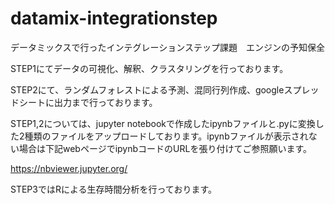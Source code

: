 # datamix-integrationstep

データミックスで行ったインテグレーションステップ課題　エンジンの予知保全

STEP1にてデータの可視化、解釈、クラスタリングを行っております。

STEP2にて、ランダムフォレストによる予測、混同行列作成、googleスプレッドシートに出力まで行っております。

STEP1,2については、jupyter notebookで作成したipynbファイルと.pyに変換した2種類のファイルをアップロードしております。ipynbファイルが表示されない場合は下記webページでipynbコードのURLを張り付けてご参照願います。

https://nbviewer.jupyter.org/

STEP3ではRによる生存時間分析を行っております。

